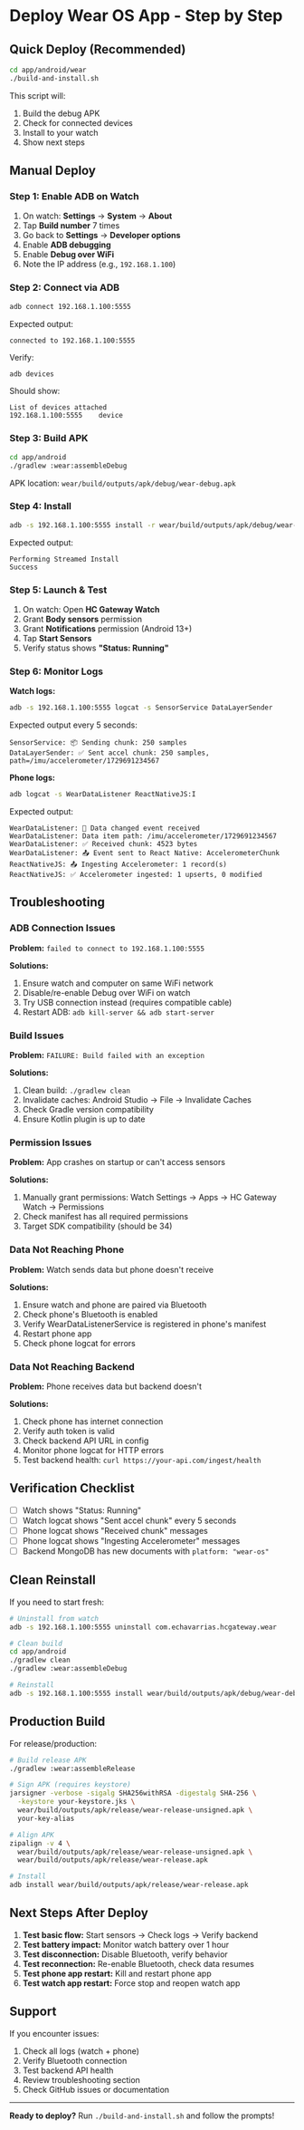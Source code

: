# Deploy Wear OS App - Step by Step

## Quick Deploy (Recommended)

```bash
cd app/android/wear
./build-and-install.sh
```

This script will:
1. Build the debug APK
2. Check for connected devices
3. Install to your watch
4. Show next steps

## Manual Deploy

### Step 1: Enable ADB on Watch

1. On watch: **Settings** → **System** → **About**
2. Tap **Build number** 7 times
3. Go back to **Settings** → **Developer options**
4. Enable **ADB debugging**
5. Enable **Debug over WiFi**
6. Note the IP address (e.g., `192.168.1.100`)

### Step 2: Connect via ADB

```bash
adb connect 192.168.1.100:5555
```

Expected output:
```
connected to 192.168.1.100:5555
```

Verify:
```bash
adb devices
```

Should show:
```
List of devices attached
192.168.1.100:5555    device
```

### Step 3: Build APK

```bash
cd app/android
./gradlew :wear:assembleDebug
```

APK location: `wear/build/outputs/apk/debug/wear-debug.apk`

### Step 4: Install

```bash
adb -s 192.168.1.100:5555 install -r wear/build/outputs/apk/debug/wear-debug.apk
```

Expected output:
```
Performing Streamed Install
Success
```

### Step 5: Launch & Test

1. On watch: Open **HC Gateway Watch**
2. Grant **Body sensors** permission
3. Grant **Notifications** permission (Android 13+)
4. Tap **Start Sensors**
5. Verify status shows **"Status: Running"**

### Step 6: Monitor Logs

**Watch logs:**
```bash
adb -s 192.168.1.100:5555 logcat -s SensorService DataLayerSender
```

Expected output every 5 seconds:
```
SensorService: 📦 Sending chunk: 250 samples
DataLayerSender: ✅ Sent accel chunk: 250 samples, path=/imu/accelerometer/1729691234567
```

**Phone logs:**
```bash
adb logcat -s WearDataListener ReactNativeJS:I
```

Expected output:
```
WearDataListener: 📡 Data changed event received
WearDataListener: Data item path: /imu/accelerometer/1729691234567
WearDataListener: ✅ Received chunk: 4523 bytes
WearDataListener: 📤 Event sent to React Native: AccelerometerChunk
ReactNativeJS: 📤 Ingesting Accelerometer: 1 record(s)
ReactNativeJS: ✅ Accelerometer ingested: 1 upserts, 0 modified
```

## Troubleshooting

### ADB Connection Issues

**Problem:** `failed to connect to 192.168.1.100:5555`

**Solutions:**
1. Ensure watch and computer on same WiFi network
2. Disable/re-enable Debug over WiFi on watch
3. Try USB connection instead (requires compatible cable)
4. Restart ADB: `adb kill-server && adb start-server`

### Build Issues

**Problem:** `FAILURE: Build failed with an exception`

**Solutions:**
1. Clean build: `./gradlew clean`
2. Invalidate caches: Android Studio → File → Invalidate Caches
3. Check Gradle version compatibility
4. Ensure Kotlin plugin is up to date

### Permission Issues

**Problem:** App crashes on startup or can't access sensors

**Solutions:**
1. Manually grant permissions: Watch Settings → Apps → HC Gateway Watch → Permissions
2. Check manifest has all required permissions
3. Target SDK compatibility (should be 34)

### Data Not Reaching Phone

**Problem:** Watch sends data but phone doesn't receive

**Solutions:**
1. Ensure watch and phone are paired via Bluetooth
2. Check phone's Bluetooth is enabled
3. Verify WearDataListenerService is registered in phone's manifest
4. Restart phone app
5. Check phone logcat for errors

### Data Not Reaching Backend

**Problem:** Phone receives data but backend doesn't

**Solutions:**
1. Check phone has internet connection
2. Verify auth token is valid
3. Check backend API URL in config
4. Monitor phone logcat for HTTP errors
5. Test backend health: `curl https://your-api.com/ingest/health`

## Verification Checklist

- [ ] Watch shows "Status: Running"
- [ ] Watch logcat shows "Sent accel chunk" every 5 seconds
- [ ] Phone logcat shows "Received chunk" messages
- [ ] Phone logcat shows "Ingesting Accelerometer" messages
- [ ] Backend MongoDB has new documents with `platform: "wear-os"`

## Clean Reinstall

If you need to start fresh:

```bash
# Uninstall from watch
adb -s 192.168.1.100:5555 uninstall com.echavarrias.hcgateway.wear

# Clean build
cd app/android
./gradlew clean
./gradlew :wear:assembleDebug

# Reinstall
adb -s 192.168.1.100:5555 install wear/build/outputs/apk/debug/wear-debug.apk
```

## Production Build

For release/production:

```bash
# Build release APK
./gradlew :wear:assembleRelease

# Sign APK (requires keystore)
jarsigner -verbose -sigalg SHA256withRSA -digestalg SHA-256 \
  -keystore your-keystore.jks \
  wear/build/outputs/apk/release/wear-release-unsigned.apk \
  your-key-alias

# Align APK
zipalign -v 4 \
  wear/build/outputs/apk/release/wear-release-unsigned.apk \
  wear/build/outputs/apk/release/wear-release.apk

# Install
adb install wear/build/outputs/apk/release/wear-release.apk
```

## Next Steps After Deploy

1. **Test basic flow:** Start sensors → Check logs → Verify backend
2. **Test battery impact:** Monitor watch battery over 1 hour
3. **Test disconnection:** Disable Bluetooth, verify behavior
4. **Test reconnection:** Re-enable Bluetooth, check data resumes
5. **Test phone app restart:** Kill and restart phone app
6. **Test watch app restart:** Force stop and reopen watch app

## Support

If you encounter issues:

1. Check all logs (watch + phone)
2. Verify Bluetooth connection
3. Test backend API health
4. Review troubleshooting section
5. Check GitHub issues or documentation

---

**Ready to deploy?** Run `./build-and-install.sh` and follow the prompts!

